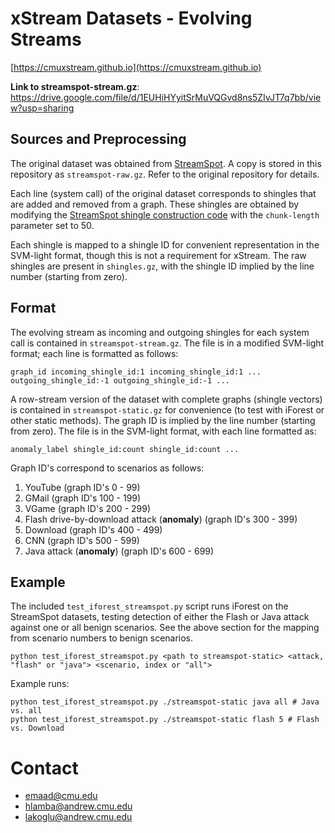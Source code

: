 # xStream Datasets - Evolving Streams

[https://cmuxstream.github.io](https://cmuxstream.github.io)

**Link to streamspot-stream.gz**: https://drive.google.com/file/d/1EUHiHYyitSrMuVQGvd8ns5ZIvJT7q7bb/view?usp=sharing

## Sources and Preprocessing

The original dataset was obtained from [StreamSpot](https://github.com/sbustreamspot/sbustreamspot-data). A copy is
stored in this repository as `streamspot-raw.gz`. Refer to the original repository for details.

Each line (system call) of the original dataset corresponds to
shingles that are added and removed from a graph. These shingles are obtained by modifying the
[StreamSpot shingle construction code](https://github.com/sbustreamspot/sbustreamspot-train/tree/master/graphs-to-shingle-vectors)
with the `chunk-length` parameter set to 50.

Each shingle is mapped to a shingle ID for convenient representation in the SVM-light format, though this is not
a requirement for xStream. The raw shingles are present in `shingles.gz`, with the shingle ID implied by the line
number (starting from zero).

## Format

The evolving stream as incoming and outgoing shingles for each system call is contained in `streamspot-stream.gz`.
The file is in a modified SVM-light format; each line is formatted as follows:

```
graph_id incoming_shingle_id:1 incoming_shingle_id:1 ... outgoing_shingle_id:-1 outgoing_shingle_id:-1 ...
```

A row-stream version of the dataset with complete graphs (shingle vectors) is contained in `streamspot-static.gz`
for convenience (to test with iForest or other static methods). The graph ID is implied by the line number
(starting from zero). The file is in the SVM-light format, with each line formatted as:

```
anomaly_label shingle_id:count shingle_id:count ...
```

Graph ID's correspond to scenarios as follows:

   1. YouTube (graph ID's 0 - 99)
   2. GMail (graph ID's 100 - 199)
   3. VGame (graph ID's 200 - 299)
   4. Flash drive-by-download attack (**anomaly**) (graph ID's 300 - 399)
   5. Download (graph ID's 400 - 499)
   6. CNN (graph ID's 500 - 599)
   7. Java attack (**anomaly**) (graph ID's 600 - 699)

## Example

The included `test_iforest_streamspot.py` script runs iForest on the StreamSpot datasets, testing detection of either
the Flash or Java attack against one or all benign scenarios. See the above section for the mapping from
scenario numbers to benign scenarios.

```
python test_iforest_streamspot.py <path to streamspot-static> <attack, "flash" or "java"> <scenario, index or "all">
```

Example runs:
```
python test_iforest_streamspot.py ./streamspot-static java all # Java vs. all
python test_iforest_streamspot.py ./streamspot-static flash 5 # Flash vs. Download
```

# Contact

   * emaad@cmu.edu
   * hlamba@andrew.cmu.edu
   * lakoglu@andrew.cmu.edu
